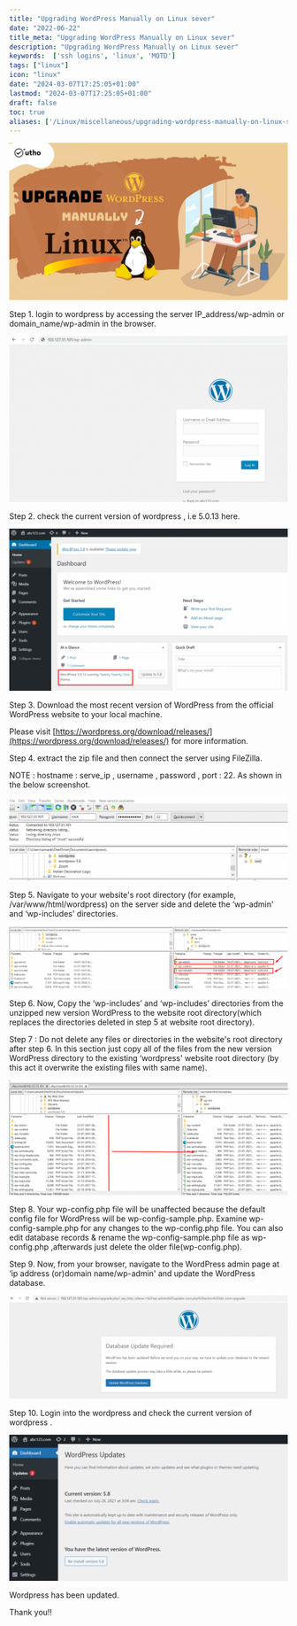 ```yaml
---
title: "Upgrading WordPress Manually on Linux sever"
date: "2022-06-22"
title_meta: "Upgrading WordPress Manually on Linux sever"
description: "Upgrading WordPress Manually on Linux sever"
keywords:  ['ssh logins', 'linux', 'MOTD']
tags: ["linux"]
icon: "linux"
date: "2024-03-07T17:25:05+01:00"
lastmod: "2024-03-07T17:25:05+01:00" 
draft: false
toc: true
aliases: ['/Linux/miscellaneous/upgrading-wordpress-manually-on-linux-sever']
---
```


![](images/Upgrading-WordPress-Manually-on-Linux-sever_utho.jpg)

Step 1. login to wordpress by accessing the server IP\_address/wp-admin or domain\_name/wp-admin in the browser.

![](images/cc-1-1024x611.png)

Step 2. check the current version of wordpress , i.e 5.0.13 here.

![](images/cc1-1-1024x594.png)

Step 3. Download the most recent version of WordPress from the official WordPress website to your local machine.

Please visit [https://wordpress.org/download/releases/](https://wordpress.org/download/releases/) for more information.

Step 4. extract the zip file and then connect the server using FileZilla.

NOTE : hostname : serve\_ip , username , password , port : 22. 
As shown in the below screenshot.

![](images/cc2-1-1024x307.png)

Step 5. Navigate to your website's root directory (for example, /var/www/html/wordpress) on the server side and delete the ‘wp-admin' and ‘wp-includes' directories.

![](images/cc3-1-1024x231.png)

Step 6. Now, Copy the ‘wp-includes’ and ‘wp-includes’ directories from the unzipped new version WordPress to the website root directory(which replaces the directories deleted in step 5 at website root directory).

Step 7 : Do not delete any files or directories in the website's root directory after step 6. In this section just copy all of the files from the new version WordPress directory to the existing ‘wordpress' website root directory (by this act it overwrite the existing files with same name).

![](images/cc4-1-1024x424.png)

Step 8. Your wp-config.php file will be unaffected because the default config file for WordPress will be wp-config-sample.php. Examine wp-config-sample.php for any changes to the wp-config.php file. You can also edit database records & rename the wp-config-sample.php file as wp-config.php ,afterwards just delete the older file(wp-config.php).

Step 9. Now, from your browser, navigate to the WordPress admin page at ‘ip address (or)domain name/wp-admin' and update the WordPress database.

![](images/cc5-1024x380.png)

Step 10. Login into the wordpress and check the current version of wordpress .

![](images/cc6-1024x536.png)

Wordpress has been updated.

Thank you!!
